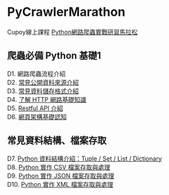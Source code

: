 # PyCrawlerMarathon
Cupoy線上課程 [Python網路爬蟲實戰研習馬拉松](https://www.cupoy.com/marathon/000001770588CD17000000026375706F795F72656C656173654355)
## 爬蟲必備 Python 基礎1
D1. 網路爬蟲流程介紹  
D2. [常見公開資料來源介紹](https://github.com/sung-yi-wang/PyCrawlerMarathon/tree/main/D002)  
D3. [常見資料儲存格式介紹](https://github.com/sung-yi-wang/PyCrawlerMarathon/tree/main/D003)  
D4. [了解 HTTP 網路基礎知識](https://github.com/sung-yi-wang/PyCrawlerMarathon/tree/main/D004)  
D5. [Restful API 介紹](https://github.com/sung-yi-wang/PyCrawlerMarathon/tree/main/D005)  
D6. [網頁架構基礎認知](https://github.com/sung-yi-wang/PyCrawlerMarathon/tree/main/D006)  
## 常見資料結構、檔案存取
D7. [Python 資料結構介紹：Tuple / Set / List / Dictionary](https://github.com/sung-yi-wang/PyCrawlerMarathon/tree/main/D007)  
D8. [Python 實作 CSV 檔案存取與處理](https://github.com/sung-yi-wang/PyCrawlerMarathon/tree/main/D008)  
D9. [Python 實作 JSON 檔案存取與處理](https://github.com/sung-yi-wang/PyCrawlerMarathon/tree/main/D009)  
D10. [Python 實作 XML 檔案存取與處理](https://github.com/sung-yi-wang/PyCrawlerMarathon/tree/main/D010)  
